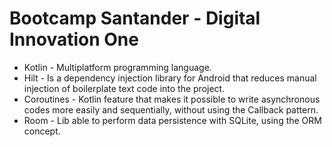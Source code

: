 # Bootcamp Santander - Digital Innovation One

* Kotlin - Multiplatform programming language.
* Hilt - Is a dependency injection library for Android that reduces manual injection of boilerplate text code into the project.
* Coroutines - Kotlin feature that makes it possible to write asynchronous codes more easily and sequentially, without using the Callback pattern.
* Room - Lib able to perform data persistence with SQLite, using the ORM concept.